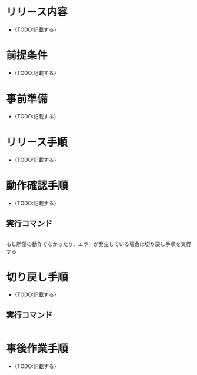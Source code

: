 # リリース内容

* {TODO:記載する}

# 前提条件

* {TODO:記載する}

# 事前準備

* {TODO:記載する}


# リリース手順

* {TODO:記載する}


# 動作確認手順

* {TODO:記載する}


## 実行コマンド

```

```




もし所望の動作でなかったり、エラーが発生している場合は切り戻し手順を実行する

# 切り戻し手順

* {TODO:記載する}

## 実行コマンド

```

```


# 事後作業手順

* {TODO:記載する}


```

```